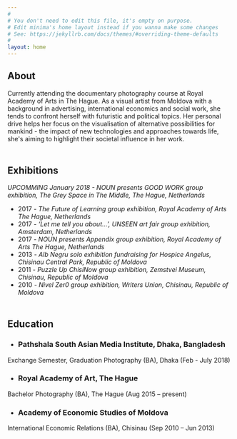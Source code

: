 ```yaml
---
#
# You don't need to edit this file, it's empty on purpose.
# Edit minima's home layout instead if you wanna make some changes
# See: https://jekyllrb.com/docs/themes/#overriding-theme-defaults
#
layout: home
---
```

## About
Currently attending the  documentary photography course at Royal Academy of Arts in The Hague. As a visual artist from Moldova with a background in advertising, international economics and social work, she tends to confront herself with futuristic and political topics. Her personal drive helps her focus on the visualisation of alternative possibilities for mankind - the impact of new technologies and approaches towards life, she's aiming to highlight their societal influence in her work.

<h2 style="margin-top: 50px;">Exhibitions</h2>

*UPCOMMING January 2018 - NOUN presents GOOD WORK group exhibition, The Grey Space in The Middle, The Hague, Netherlands*
- 2017 - *The Future of Learning group exhibition, Royal Academy of Arts The Hague, Netherlands* 
- 2017 - *‘Let me tell you about…’, UNSEEN art fair group exhibition, Amsterdam, Netherlands*
- 2017 - *NOUN presents Appendix group exhibition, Royal Academy of Arts The Hague, Netherlands*
- 2013 - *Alb Negru solo exhibition fundraising for Hospice Angelus, Chisinau Central Park, Republic of Moldova*
- 2011 - *Puzzle Up ChisiNow group exhibition, Zemstvei Museum, Chisinau, Republic of Moldova*
- 2010 - *Nivel Zer0 group exhibition, Writers Union, Chisinau, Republic of Moldova*

<h2 style="margin-top: 50px;">Education</h2>

- ### **Pathshala South Asian Media Institute, Dhaka, Bangladesh**
Exchange Semester, Graduation Photography (BA), Dhaka (Feb - July 2018)

- ### **Royal Academy of Art, The Hague**
Bachelor Photography (BA), The Hague (Aug 2015 – present)

- ### **Academy of Economic Studies of Moldova**
International Economic Relations (BA), Chisinau (Sep 2010 – Jun 2013)
